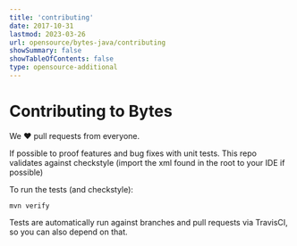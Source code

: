 ```yaml
---
title: 'contributing'
date: 2017-10-31
lastmod: 2023-03-26
url: opensource/bytes-java/contributing
showSummary: false
showTableOfContents: false
type: opensource-additional
---
```

# Contributing to Bytes

We ❤ pull requests from everyone.

If possible to proof features and bug fixes with unit tests.
This repo validates against checkstyle (import the xml found in the root to your IDE if possible)

To run the tests (and checkstyle):

```shell
mvn verify
```

Tests are automatically run against branches and pull requests
via TravisCI, so you can also depend on that.
